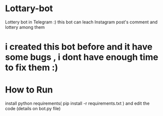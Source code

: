 # Lottary-bot
Lottery bot in Telegram :) this bot can leach Instagram post's comment and lottery among them

# i created this bot before and it have some bugs , i dont have enough time to fix them :)

# How to Run
install python requirements( pip install -r requirements.txt ) and edit the code (details on bot.py file)
